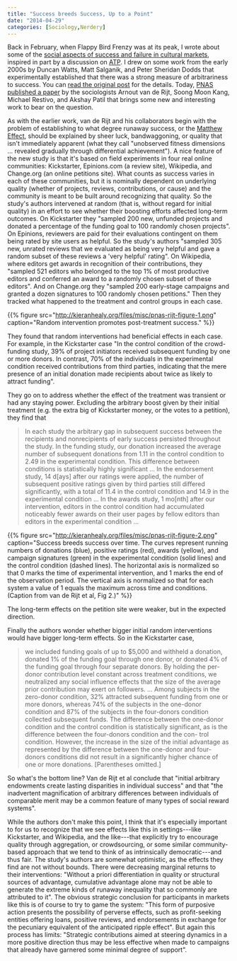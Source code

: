 ```yaml
---
title: "Success breeds Success, Up to a Point"
date: "2014-04-29"
categories: [Sociology,Nerdery]
---
```


Back in February, when Flappy Bird Frenzy was at its peak, I wrote about some of the [social aspects of success and failure in cultural markets](http://kieranhealy.org/blog/archives/2014/02/15/social-aspects-of-success-and-failure-in-cultural-markets/), inspired in part by a discussion on [ATP](http://atp.fm/episodes/52-necessary-but-not-sufficient). I drew on some work from the early 2000s by Duncan Watts, Matt Salganik, and Peter Sheridan Dodds that experimentally established that there was a strong measure of arbitrariness to success. You can [read the original post](http://kieranhealy.org/blog/archives/2014/02/15/social-aspects-of-success-and-failure-in-cultural-markets/) for the details.  Today, [PNAS published a paper](http://www.pnas.org/content/early/2014/04/23/1316836111.full.pdf+html) by the sociologists Arnout van de Rijt, Soong Moon Kang, Michael Restivo, and Akshay Patil that brings some new and interesting work to bear on the question.

As with the earlier work, van de Rijt and his collaborators begin with the problem of establishing to what degree runaway success, or the [Matthew Effect](http://en.wikipedia.org/wiki/Matthew_effect), should be explained by sheer luck, bandwaggoning, or quality that isn't immediately apparent (what they call "unobserved fitness dimensions ... revealed gradually through differential achievement"). A nice feature of the new study is that it's based on field experiments in four real online communities: Kickstarter, Epinions.com (a review site), Wikipedia, and Change.org (an online petitions site). What counts as success varies in each of these communities, but it is nominally dependent on underlying quality (whether of projects, reviews, contributions, or cause) and the community is meant to be built around recognizing that quality. So the study's authors intervened at random (that is, without regard for initial quality) in an effort to see whether their boosting efforts affected long-term outcomes. On Kickstarter they "sampled 200 new, unfunded projects and donated a percentage of the funding goal to 100 randomly chosen projects". On Epinions, reviewers are paid for their evaluations contingent on them being rated by site users as helpful. So the study's authors "sampled 305 new, unrated reviews that we evaluated as being very helpful and gave a random subset of these reviews a 'very helpful' rating". On Wikipedia, where editors get awards in recognition of their contributions, they "sampled 521 editors who belonged to the top 1% of most productive editors and conferred an award to a randomly chosen subset of these editors". And on Change.org they "sampled 200 early-stage campaigns and granted a dozen signatures to 100 randomly chosen petitions." Then they tracked what happened to the treatment and control groups in each case.

{{% figure src="http://kieranhealy.org/files/misc/pnas-rijt-figure-1.png" caption="Random intervention promotes post-treatment success." %}}


They found that random interventions had beneficial effects in each case. For example, in the Kickstarter case "In the control condition of the crowd-funding study, 39% of project initiators received subsequent funding by one or more donors. In contrast, 70% of the individuals in the experimental condition received contributions from third parties, indicating that the mere presence of an initial donation made recipients about twice as likely to attract funding".

They go on to address whether the effect of the treatment was transient or had any staying power. Excluding the arbitrary boost given by their initial treatment (e.g. the extra big of Kickstarter money, or the votes to a petition), they find that

> In each study the arbitrary gap in subsequent success between the recipients and nonrecipients of early success persisted throughout the study. In the funding study, our donation increased the average number of subsequent donations from 1.11 in the control condition to 2.49 in the experimental condition. This difference between conditions is statistically highly significant ... In the endorsement study, 14 d[ays] after our ratings were applied, the number of subsequent positive ratings given by third parties still differed significantly, with a total of 11.4 in the control condition and 14.9 in the experimental condition ... In the awards study, 1 mo[nth] after our intervention, editors in the control condition had accumulated noticeably fewer awards on their user pages by fellow editors than editors in the experimental condition ...

{{% figure src="http://kieranhealy.org/files/misc/pnas-rijt-figure-2.png" caption="Success breeds success over time. The curves represent running numbers of donations (blue), positive ratings (red), awards (yellow), and campaign signatures (green) in the experimental condition (solid lines) and the control condition (dashed lines). The horizontal axis is normalized so that 0 marks the time of experimental intervention, and 1 marks the end of the observation period. The vertical axis is normalized so that for each system a value of 1 equals the maximum across time and conditions. (Caption from van de Rijt et al, Fig 2.)" %}}

The long-term effects on the petition site were weaker, but in the expected direction. 

Finally the authors wonder whether bigger initial random interventions would have bigger long-term effects. So in the Kickstarter case, 

> we included funding goals of up to $5,000 and withheld a donation, donated 1% of the funding goal through one donor, or donated 4% of the funding goal through four separate donors. By holding the per-donor contribution level constant across treatment conditions, we neutralized any social influence effects that the size of the average prior contribution may exert on followers. ... Among subjects in the zero-donor condition, 32% attracted subsequent funding from one or more donors, whereas 74% of the subjects in the one-donor condition and 87% of the subjects in the four-donors condition collected subsequent funds. The difference between the one-donor condition and the control condition is statistically significant, as is the difference between the four-donors condition and the con- trol condition. However, the increase in the size of the initial advantage as represented by the difference between the one-donor and four-donors conditions did not result in a significantly higher chance of one or more donations. [Parentheses omitted.]

So what's the bottom line? Van de Rijt et al conclude that "initial arbitrary endowments create lasting disparities in individual success" and that "the inadvertent magnification of arbitrary differences between individuals of comparable merit may be a common feature of many types of social reward systems".

While the authors don't make this point, I think that it's especially important to for us to recognize that we see effects like this in settings---like Kickstarter, and Wikipedia, and the like---that explicitly try to encourage quality through aggregation, or crowdsourcing, or some similar community-based approach that we tend to think of as intrinsically democratic---and thus fair. The study's authors are somewhat optimistic, as the effects they find are not without bounds. There were decreasing marginal returns to their interventions: "Without a priori differentiation in quality or structural sources of advantage, cumulative advantage alone may not be able to generate the extreme kinds of runaway inequality that so commonly are attributed to it". The obvious strategic conclusion for participants in markets like this is of course to try to game the system: "This form of purposive action presents the possibility of perverse effects, such as profit-seeking entities offering loans, positive reviews, and endorsements in exchange for the pecuniary equivalent of the anticipated ripple effect". But again this process has limits: "Strategic contributions aimed at steering dynamics in a more positive direction thus may be less effective when made to campaigns that already have garnered some minimal degree of support".



